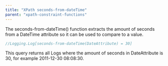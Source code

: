 ```yaml
---
title: "XPath seconds-from-dateTime"
parent: "xpath-constraint-functions"
---
```



The seconds-from-dateTime() function extracts the amount of seconds from a DateTime attribute so it can be used to compare to a value.

```java
//Logging.Log[seconds-from-dateTime(DateAttribute) = 30]
```

This query returns all Logs where the amount of seconds in DateAttribute is 30, for example 2011-12-30 08:08:30.
